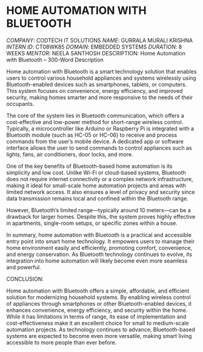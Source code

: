 # HOME AUTOMATION WITH BLUETOOTH 
*COMPANY*: CODTECH IT SOLUTIONS
*NAME*: GURRALA MURALI KRISHNA
*INTERN ID*: CT08WK85
*DOMAIN*: EMBEDDED SYSTEMS
*DURATION*: 8 WEEKS
*MENTOR*: NEELA SANTHOSH
DESCRIPTION: Home Automation with Bluetooth – 300-Word Description

Home automation with Bluetooth is a smart technology solution that enables users to control various household appliances and systems wirelessly using Bluetooth-enabled devices such as smartphones, tablets, or computers. This system focuses on convenience, energy efficiency, and improved security, making homes smarter and more responsive to the needs of their occupants.

The core of the system lies in Bluetooth communication, which offers a cost-effective and low-power method for short-range wireless control. Typically, a microcontroller like Arduino or Raspberry Pi is integrated with a Bluetooth module (such as HC-05 or HC-06) to receive and process commands from the user’s mobile device. A dedicated app or software interface allows the user to send commands to control appliances such as lights, fans, air conditioners, door locks, and more.

One of the key benefits of Bluetooth-based home automation is its simplicity and low cost. Unlike Wi-Fi or cloud-based systems, Bluetooth does not require internet connectivity or a complex network infrastructure, making it ideal for small-scale home automation projects and areas with limited network access. It also ensures a level of privacy and security since data transmission remains local and confined within the Bluetooth range.

However, Bluetooth’s limited range—typically around 10 meters—can be a drawback for larger homes. Despite this, the system proves highly effective in apartments, single-room setups, or specific zones within a house.

In summary, home automation with Bluetooth is a practical and accessible entry point into smart home technology. It empowers users to manage their home environment easily and efficiently, promoting comfort, convenience, and energy conservation. As Bluetooth technology continues to evolve, its integration into home automation will likely become even more seamless and powerful.

CONCLUSION:

Home automation with Bluetooth offers a simple, affordable, and efficient solution for modernizing household systems. By enabling wireless control of appliances through smartphones or other Bluetooth-enabled devices, it enhances convenience, energy efficiency, and security within the home. While it has limitations in terms of range, its ease of implementation and cost-effectiveness make it an excellent choice for small to medium-scale automation projects. As technology continues to advance, Bluetooth-based systems are expected to become even more versatile, making smart living accessible to more people than ever before.

